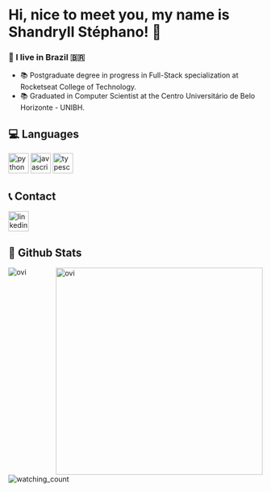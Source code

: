# Hi, nice to meet you, my name is Shandryll Stéphano! 👋

### 📍 I live in Brazil :brazil:

- 📚 Postgraduate degree in progress in Full-Stack specialization at Rocketseat College of Technology.
- 📚 Graduated in Computer Scientist at the Centro Universitário de Belo Horizonte - UNIBH.

## 💻 Languages
<img src="https://img.shields.io/badge/Python-14354C?style=for-the-badge&logo=python&logoColor=whit" alt="python" height="40" style="max-width:100%"></img>
<img src="https://img.shields.io/badge/JavaScript-F7DF1E?style=for-the-badge&logo=javascript&logoColor=black" alt="javascript" height="40" style="max-width:100%"></img>
<img src="https://img.shields.io/badge/Typescript-1572B6?style=for-the-badge&logo=typescript&logoColor=white" alt="typescript" height="40" style="max-width:100%"></img>

## 📞 Contact

[<img src="https://img.shields.io/badge/LinkedIn-0077B5?style=for-the-badge&logo=linkedin&logoColor=white" alt="linkedin" height="40" style="max-width:100%"/>](https://www.linkedin.com/in/shandryll)

## 🧠 Github Stats
<p><img align="left" src="https://github-readme-stats.vercel.app/api/top-langs?username=shandryll&show_icons=true&locale=en&layout=compact&theme=chartreuse-dark" alt="ovi" /></p>
<p>&nbsp;<img align="right" src="https://github-readme-stats.vercel.app/api?username=shandryll&show_icons=true&locale=en&theme=chartreuse-dark" alt="ovi" width="410" /></p>

<br><br><br><br><br><br>

<p align="left"> 
  <img src="https://komarev.com/ghpvc/?username=shandryll&color=brightgreen" alt="watching_count" />
</p>
